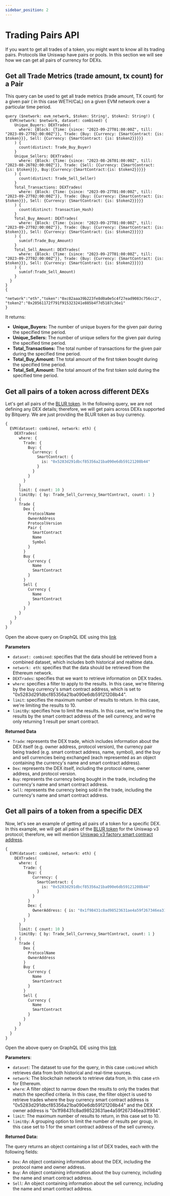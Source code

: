 ```yaml
---
sidebar_position: 2
---
```


# Trading Pairs API

If you want to get all trades of a token, you might want to know all its trading pairs.
Protocols like Uniswap have pairs or pools. In this section we will see how we can get all pairs of currency for DEXs.

## Get all Trade Metrics (trade amount, tx count) for a Pair

This query can be used to get all trade metrics (trade amount, TX count) for a given pair ( in this case WETH/CaL) on a given EVM network over a particular time period.

```
query ($network: evm_network, $token: String!, $token2: String!) {
  EVM(network: $network, dataset: combined) {
    Unique_Buyers: DEXTrades(
      where: {Block: {Time: {since: "2023-09-27T01:00:00Z", till: "2023-09-27T02:00:00Z"}}, Trade: {Buy: {Currency: {SmartContract: {is: $token}}}, Sell: {Currency: {SmartContract: {is: $token2}}}}}
    ) {
      count(distinct: Trade_Buy_Buyer)
    }
    Unique_Sellers: DEXTrades(
      where: {Block: {Time: {since: "2023-08-26T01:00:00Z", till: "2023-08-26T02:00:00Z"}}, Trade: {Sell: {Currency: {SmartContract: {is: $token}}}, Buy:{Currency:{SmartContract:{is: $token2}}}}}
    ) {
      count(distinct: Trade_Sell_Seller)
    }
    Total_Transactions: DEXTrades(
      where: {Block: {Time: {since: "2023-09-27T01:00:00Z", till: "2023-09-27T02:00:00Z"}}, Trade: {Buy: {Currency: {SmartContract: {is: $token}}}, Sell: {Currency: {SmartContract: {is: $token2}}}}}
    ) {
      count(distinct: Transaction_Hash)
    }
    Total_Buy_Amount: DEXTrades(
      where: {Block: {Time: {since: "2023-09-27T01:00:00Z", till: "2023-09-27T02:00:00Z"}}, Trade: {Buy: {Currency: {SmartContract: {is: $token}}}, Sell: {Currency: {SmartContract: {is: $token2}}}}}
    ) {
      sum(of:Trade_Buy_Amount)
    }
    Total_Sell_Amount: DEXTrades(
      where: {Block: {Time: {since: "2023-09-27T01:00:00Z", till: "2023-09-27T02:00:00Z"}}, Trade: {Buy: {Currency: {SmartContract: {is: $token}}}, Sell: {Currency: {SmartContract: {is: $token2}}}}}
    ) {
      sum(of:Trade_Sell_Amount)
    }
  }
}
{
  "network":"eth","token":"0xc02aaa39b223fe8d0a0e5c4f27ead9083c756cc2", "token2":"0x20561172f791f915323241e885b4f7d5187c36e1"
}

```

It returns:

- **Unique_Buyers:** The number of unique buyers for the given pair during the specified time period.
- **Unique_Sellers:** The number of unique sellers for the given pair during the specified time period.
- **Total_Transactions:** The total number of transactions for the given pair during the specified time period.
- **Total_Buy_Amount:** The total amount of the first token bought during the specified time period.
- **Total_Sell_Amount:** The total amount of the first token sold during the specified time period.

## Get all pairs of a token across different DEXs

Let's get all pairs of the [BLUR token](https://explorer.bitquery.io/ethereum/token/0x5283d291dbcf85356a21ba090e6db59121208b44). In the following query, we are not defining any DEX details; therefore, we will get pairs across DEXs supported by Bitquery.
We are just providing the BLUR token as buy currency.

```graphql
{
  EVM(dataset: combined, network: eth) {
    DEXTrades(
      where: {
        Trade: {
          Buy: {
            Currency: {
              SmartContract: {
                is: "0x5283d291dbcf85356a21ba090e6db59121208b44"
              }
            }
          }
        }
      }
      limit: { count: 10 }
      limitBy: { by: Trade_Sell_Currency_SmartContract, count: 1 }
    ) {
      Trade {
        Dex {
          ProtocolName
          OwnerAddress
          ProtocolVersion
          Pair {
            SmartContract
            Name
            Symbol
          }
        }
        Buy {
          Currency {
            Name
            SmartContract
          }
        }
        Sell {
          Currency {
            Name
            SmartContract
          }
        }
      }
    }
  }
}
```

Open the above query on GraphQL IDE using this [link](https://graphql.bitquery.io/ide/Pair-tokens-for-BLUR-token-for-all-DEXs_1)

**Parameters**

- `dataset: combined`: specifies that the data should be retrieved from a combined dataset, which includes both historical and realtime data.
- `network: eth`: specifies that the data should be retrieved from the Ethereum network.
- `DEXTrades`: specifies that we want to retrieve information on DEX trades.
- `where`: specifies a filter to apply to the results. In this case, we're filtering by the buy currency's smart contract address, which is set to "0x5283d291dbcf85356a21ba090e6db59121208b44".
- `limit`: specifies the maximum number of results to return. In this case, we're limiting the results to 10.
- `limitBy`: specifies how to limit the results. In this case, we're limiting the results by the smart contract address of the sell currency, and we're only returning 1 result per smart contract.

**Returned Data**

- `Trade`: represents the DEX trade, which includes information about the DEX itself (e.g. owner address, protocol version), the currency pair being traded (e.g. smart contract address, name, symbol), and the buy and sell currencies being exchanged (each represented as an object containing the currency's name and smart contract address).
- `Dex`: represents the DEX itself, including the protocol name, owner address, and protocol version.
- `Buy`: represents the currency being bought in the trade, including the currency's name and smart contract address.
- `Sell`: represents the currency being sold in the trade, including the currency's name and smart contract address.

## Get all pairs of a token from a specific DEX

Now, let's see an example of getting all pairs of a token for a specific DEX. In this example, we will get all pairs of the [BLUR token](https://explorer.bitquery.io/ethereum/token/0x5283d291dbcf85356a21ba090e6db59121208b44) for the Uniswap v3 protocol; therefore, we will mention [Uniswap v3 factory smart contract address](https://explorer.bitquery.io/ethereum/smart_contract/0x1f98431c8ad98523631ae4a59f267346ea31f984/transactions).

```graphql
{
  EVM(dataset: combined, network: eth) {
    DEXTrades(
      where: {
        Trade: {
          Buy: {
            Currency: {
              SmartContract: {
                is: "0x5283d291dbcf85356a21ba090e6db59121208b44"
              }
            }
          }
          Dex: {
            OwnerAddress: { is: "0x1f98431c8ad98523631ae4a59f267346ea31f984" }
          }
        }
      }
      limit: { count: 10 }
      limitBy: { by: Trade_Sell_Currency_SmartContract, count: 1 }
    ) {
      Trade {
        Dex {
          ProtocolName
          OwnerAddress
        }
        Buy {
          Currency {
            Name
            SmartContract
          }
        }
        Sell {
          Currency {
            Name
            SmartContract
          }
        }
      }
    }
  }
}
```

Open the above query on GraphQL IDE using this [link](https://graphql.bitquery.io/ide/pairs-of-blur-token-new-dataset_1)

**Parameters**:

- `dataset`: The dataset to use for the query, in this case `combined` which retrieves data from both historical and real-time sources.
- `network`: The blockchain network to retrieve data from, in this case `eth` for Ethereum.
- `where`: A filter object to narrow down the results to only the trades that match the specified criteria. In this case, the filter object is used to retrieve trades where the buy currency smart contract address is "0x5283d291dbcf85356a21ba090e6db59121208b44" and the DEX owner address is "0x1f98431c8ad98523631ae4a59f267346ea31f984".
- `limit`: The maximum number of results to return, in this case set to 10.
- `limitBy`: A grouping option to limit the number of results per group, in this case set to 1 for the smart contract address of the sell currency.

**Returned Data:**

The query returns an object containing a list of DEX trades, each with the following fields:

- `Dex`: An object containing information about the DEX, including the protocol name and owner address.
- `Buy`: An object containing information about the buy currency, including the name and smart contract address.
- `Sell`: An object containing information about the sell currency, including the name and smart contract address.
